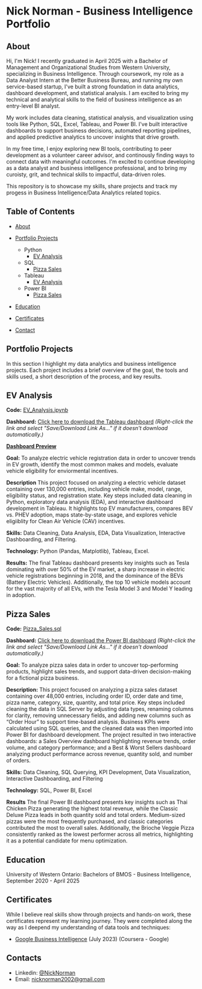 # Nick Norman - Business Intelligence Portfolio
## About

Hi, I'm Nick! I recently graduated in April 2025 with a Bachelor of Management and Organizational Studies from Western University, specializing in Business Intelligence. Through coursework, my role as a Data Analyst Intern at the Better Business Bureau, and running my own service-based startup, I've built a strong foundation in data analytics, dashboard development, and statistical analysis. I am excited to bring my technical and analytical skills to the field of business intelligence as an entry-level BI analyst. 

My work includes data cleaning, statistical analysis, and visualization using tools like Python, SQL, Excel, Tableau, and Power BI. I've built interactive dashboards to support business decisions, automated reporting pipelines, and applied predictive analytics to uncover insights that drive growth. 

In my free time, I enjoy exploring new BI tools, contributing to peer development as a volunteer career advisor, and continously finding ways to connect data with meaningful outcomes. I'm excited to continue developing as a data analyst and business intelligence professional, and to bring my curoisty, grit, and technical skills to impactful, data-driven roles. 

This repository is to showcase my skills, share projects and track my progess in Business Intelligence/Data Analytics related topics. 

## Table of Contents

- [About](#About)

- [Portfolio Projects](#portfolio-projects)

    - Python
        - [EV Analysis](#ev-analysis)
    - SQL
        - [Pizza Sales](#pizza-sales)
    - Tableau
        - [EV Analysis](#ev-analysis)
    - Power BI
        - [Pizza Sales](#pizza-sales)
 
- [Education](#education)

- [Certificates](#certificates)

- [Contact](#contact)


## Portfolio Projects

In this section I highlight my data analytics and business intelligence projects. Each project includes a brief overview of the goal, the tools and skills used, a short description of the process, and key results. 

## EV Analysis

**Code:** [EV_Analysis.ipynb](./EV_Analysis.ipynb)

**Dashboard:** [Click here to download the Tableau dashboard](EV_Analysis_Dashboard.twbx)
*(Right-click the link and select "Save/Download Link As..." if it doesn't download automatically.)*

**[Dashboard Preview](Electric_Vehicle_Dashboard.png)**

**Goal:** To analyze electric vehicle registration data in order to uncover trends in EV growth, identify the most common makes and models, evaluate vehicle eligibility for enviormental incentives. 

**Description** This project focused on analyzing a electric vehicle dataset containing over 130,000 entries, including vehicle make, model, range, eligibility status, and registration state. Key steps included data cleaning in Python, exploratory data analysis (EDA), and interactive dashboard development in Tableau. It highlights top EV manufacturers, compares BEV vs. PHEV adoption, maps state-by-state usage, and explores vehicle eligiiblity for Clean Air Vehicle (CAV) incentives. 

**Skills:** Data Cleaning, Data Analysis, EDA, Data Visualization, Interactive Dashboarding, and Filtering.

**Technology:** Python (Pandas, Matplotlib), Tableau, Excel.

**Results:** The final Tableau dashboard presents key insights such as Tesla dominating with over 50% of the EV market, a sharp increase in electric vehicle registrations beginning in 2018, and the dominance of the BEVs (Battery Electric Vehicles). Additionally, the top 10 vehicle models account for the vast majority of all EVs, with the Tesla Model 3 and Model Y leading in adoption. 


## Pizza Sales

**Code:** [Pizza_Sales.sql](Pizza_Sales.sql)

**Dashboard:** [Click here to download the Power BI dashboard](Pizza_Sales_Dashboards.pbix)
*(Right-click the link and select "Save/Download Link As..." if it doesn't download automatically.)*

**Goal:** To analyze pizza sales data in order to uncover top-performing products, highlight sales trends, and support data-driven decision-making for a fictional pizza business.

**Description:** This project focused on analyzing a pizza sales dataset containing over 48,000 entries, including order ID, order date and time, pizza name, category, size, quantity, and total price. Key steps included cleaning the data in SQL Server by adjusting data types, renaming columns for clarity, removing unnecessary fields, and adding new columns such as “Order Hour” to support time-based analysis. Business KPIs were calculated using SQL queries, and the cleaned data was then imported into Power BI for dashboard development. The project resulted in two interactive dashboards: a Sales Overview dashboard highlighting revenue trends, order volume, and category performance; and a Best & Worst Sellers dashboard analyzing product performance across revenue, quantity sold, and number of orders.

**Skills:** Data Cleaning, SQL Querying, KPI Development, Data Visualization, Interactive Dashboarding, and Filtering

**Technology:** SQL, Power BI, Excel

**Results** The final Power BI dashboard presents key insights such as Thai Chicken Pizza generating the highest total revenue, while the Classic Deluxe Pizza leads in both quantity sold and total orders. Medium-sized pizzas were the most frequently purchased, and classic categories contributed the most to overall sales. Additionally, the Brioche Veggie Pizza consistently ranked as the lowest performer across all metrics, highlighting it as a potential candidate for menu optimization.


## Education

University of Western Ontario: Bachelors of BMOS - Business Intelligence, September 2020 - April 2025


## Certificates

While I believe real skills show through projects and hands-on work, these certificates represent my learning journey. They were completed along the way as I deepend my understanding of data tools and techniques: 

- [Google Business Intelligence](https://coursera.org/share/22cefa62273fe181526ee69f755c0485) (July 2023) (Coursera - Google)


## Contacts

- Linkedin: [@NickNorman](https://www.linkedin.com/in/nicknorman1)
- Email: [nicknorman2002@gmail.com](mailto:nicknorman2002@gmail.com)
